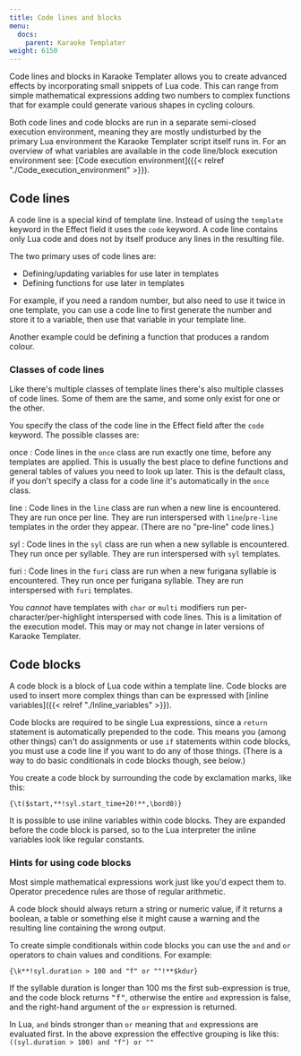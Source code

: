 ```yaml
---
title: Code lines and blocks
menu:
  docs:
    parent: Karaoke Templater
weight: 6150
---
```


Code lines and blocks in Karaoke Templater allows you to create advanced
effects by incorporating small snippets of Lua code. This can range from simple
mathematical expressions adding two numbers to complex functions that for
example could generate various shapes in cycling colours.

Both code lines and code blocks are run in a separate semi-closed execution
environment, meaning they are mostly undisturbed by the primary Lua environment
the Karaoke Templater script itself runs in. For an overview of what variables
are available in the code line/block execution environment see: [Code execution environment]({{< relref "./Code_execution_environment" >}}).

## Code lines  ##

A code line is a special kind of template line. Instead of using the `template`
keyword in the Effect field it uses the `code` keyword. A code line contains
only Lua code and does not by itself produce any lines in the resulting file.

The two primary uses of code lines are:

* Defining/updating variables for use later in templates
* Defining functions for use later in templates

For example, if you need a random number, but also need to use it twice in one
template, you can use a code line to first generate the number and store it to
a variable, then use that variable in your template line.

Another example could be defining a function that produces a random colour.


### Classes of code lines  ###

Like there's multiple classes of template lines there's also multiple classes
of code lines. Some of them are the same, and some only exist for one or the
other.

You specify the class of the code line in the Effect field after the `code`
keyword. The possible classes are:

once
: Code lines in the `once` class are run exactly one time, before any templates
are applied. This is usually the best place to define functions and general
tables of values you need to look up later.  This is the default class, if you
don't specify a class for a code line it's automatically in the `once` class.

line
: Code lines in the `line` class are run when a new line is encountered. They
are run once per line. They are run interspersed with `line`/`pre-line`
templates in the order they appear. (There are no "pre-line" code lines.)

syl
: Code lines in the `syl` class are run when a new syllable is encountered.
They run once per syllable. They are run interspersed with `syl` templates.

furi
: Code lines in the `furi` class are run when a new furigana syllable is
encountered. They run once per furigana syllable.  They are run interspersed
with `furi` templates.

You _cannot_ have templates with `char` or `multi` modifiers run
per-character/per-highlight interspersed with code lines. This is a limitation
of the execution model. This may or may not change in later versions of Karaoke
Templater.

## Code blocks  ##

A code block is a block of Lua code within a template line. Code blocks are
used to insert more complex things than can be expressed with [inline variables]({{< relref "./Inline_variables" >}}).

Code blocks are required to be single Lua expressions, since a `return`
statement is automatically prepended to the code. This means you (among other
things) can't do assignments or use `if` statements within code blocks, you
must use a code line if you want to do any of those things. (There is a way to
do basic conditionals in code blocks though, see below.)

You create a code block by surrounding the code by exclamation marks, like
this:

```plaintext
{\t($start,**!syl.start_time+20!**,\bord0)}
```

It is possible to use inline variables within code blocks. They are expanded
before the code block is parsed, so to the Lua interpreter the inline variables
look like regular constants.

### Hints for using code blocks  ###

Most simple mathematical expressions work just like you'd expect them to.
Operator precedence rules are those of regular arithmetic.

A code block should always return a string or numeric value, if it returns a
boolean, a table or something else it might cause a warning and the resulting
line containing the wrong output.

To create simple conditionals within code blocks you can use the `and` and `or`
operators to chain values and conditions. For example:

```plaintext
{\k**!syl.duration > 100 and "f" or ""!**$kdur}
```

If the syllable duration is longer than 100 ms the first sub-expression is
true, and the code block returns <tt>"f"</tt>, otherwise the entire `and`
expression is false, and the right-hand argument of the `or` expression is
returned.

In Lua, `and` binds stronger than `or` meaning that `and` expressions are
evaluated first. In the above expression the effective grouping is like this:
`((syl.duration > 100) and "f") or ""`
